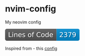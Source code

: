 # nvim-config
My neovim config
<!--Add LOC badge  -->
![Lines of code](./.github/lines.svg)

Inspired from - this [config](https://github.com/jdhao/nvim-config)
